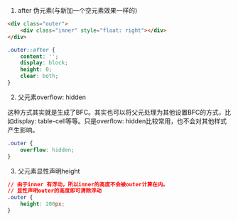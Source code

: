 <!--
 * @Description: 
 * @Author: yangxia
 * @Date: 2022-02-17 15:51:20
-->

1. after 伪元素(与新加一个空元素效果一样的)
```html
<div class="outer">
    <div class="inner" style="float: right"></div>
</div>
```

```css
.outer::after {
    content: '';
    display: block;
    height: 0;
    clear: both;
}
```

2. 父元素overflow: hidden

这种方式其实就是生成了BFC。其实也可以将父元处理为其他设置BFC的方式，比如display: table-cell等等。只是overflow: hidden比较常用，也不会对其他样式产生影响。

```css
.outer {
    overflow: hidden;
}
```

3. 父元素显性声明height

```css
// 由于inner 有浮动，所以inner的高度不会被outer计算在内。
// 显性声明outer的高度即可清除浮动
.outer {
    height: 200px;
}
```
